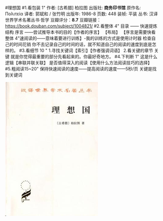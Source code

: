 #理想国
#1.看包装 1"
作者: [古希腊] 柏拉图 
出版社: **商务印书馆**
原作名: Πολιτεία
译者: 郭斌和 / 张竹明 
出版年: 1986-8
页数: 448
装帧: 平装
丛书: 汉译世界学术名著丛书·哲学
豆瓣评分：**8.7**
豆瓣链接：https://book.douban.com/subject/1004821/
#2.看整体 4"
目录 —— 快速提炼结构
序言 ——尝试推导本书的目的【作者的序言】   【布局】
【序言是需要快看整体 4"速阅读的——意味着要进行训练】-我的训练的方式是使用计时器 检查自己的时间花销
你不去记录自己的时间的话，就不知道自己的阅读的速度到底是怎样的。
#3.看细节 10 "
1.寻找关键词【索引】【作者强调词语】
2.看关键的章节
关键 就是你觉得最重要的部分先看起来的。你最好奇地方。
#4.下判断 1"
这是什么逻辑【串联并联关联】
是否值得深入的阅读【使用什么方法阅读技巧的选择】
#5.粗阅读15~20"
保持快速阅读的速度——提高阅读的速度——5秒/页
关键是找到关键词


![](./_image/2017-02-19-14-58-55.jpg)



